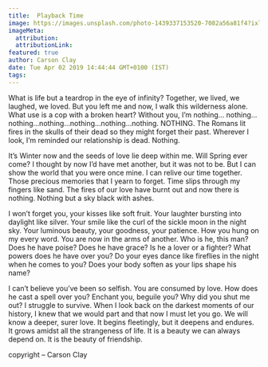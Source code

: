 ```yaml
---
title:  Playback Time
image: https://images.unsplash.com/photo-1439337153520-7082a56a81f4?ixlib=rb-1.2.1&q=80&fm=jpg&crop=entropy&cs=tinysrgb&w=1080&fit=max&ixid=eyJhcHBfaWQiOjF9
imageMeta:
  attribution:
  attributionLink:
featured: true
author: Carson Clay
date: Tue Apr 02 2019 14:44:44 GMT+0100 (IST)
tags:
---
```


What is life but a teardrop in the eye of infinity? Together, we lived, we laughed, we loved. But you left me and now, I walk this wilderness alone. What use is a cop with a broken heart? Without you, I’m nothing… nothing…nothing…nothing…nothing…nothing…nothing. NOTHING. The Romans lit fires in the skulls of their dead so they might forget their past. Wherever I look, I’m reminded our relationship is dead. Nothing.

It’s Winter now and the seeds of love lie deep within me. Will Spring ever come? I thought by now I’d have met another, but it was not to be. But I can show the world that you were once mine. I can relive our time together. Those precious memories that I yearn to forget. Time slips through my fingers like sand. The fires of our love have burnt out and now there is nothing. Nothing but a sky black with ashes.

I won’t forget you, your kisses like soft fruit. Your laughter bursting into daylight like silver. Your smile like the curl of the sickle moon in the night sky. Your luminous beauty, your goodness, your patience. How you hung on my every word. You are now in the arms of another. Who is he, this man? Does he have poise? Does he have grace? Is he a lover or a fighter? What powers does he have over you? Do your eyes dance like fireflies in the night when he comes to you? Does your body soften as your lips shape his name?

I can’t believe you’ve been so selfish. You are consumed by love. How does he cast a spell over you? Enchant you, beguile you? Why did you shut me out? I struggle to survive. When I look back on the darkest moments of our history, I knew that we would part and that now I must let you go. We will know a deeper, surer love. It begins fleetingly, but it deepens and endures. It grows amidst all the strangeness of life. It is a beauty we can always depend on. It is the beauty of friendship.

copyright – Carson Clay
